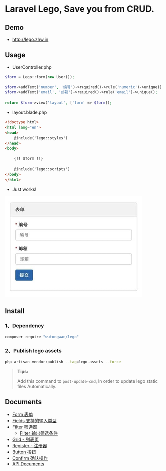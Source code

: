 # Laravel Lego, Save you from CRUD.

## Demo

- <http://lego.zhw.in>


## Usage


- UserController.php

```php
$form = Lego::form(new User());

$form->addText('number', '编号')->required()->rule('numeric')->unique();
$form->addText('email', '邮箱')->required()->rule('email')->unique();

return $form->view('layout', ['form' => $form]);
```

- layout.blade.php

```html
<!doctype html>
<html lang="en">
<head>
    @include('lego::styles')
</head>
<body>

    {!! $form !!}

    @include('lego::scripts')
</body>
</html>
```

- Just works!

![form](media/form.jpg)


## Install

### 1、Dependency

```bash
composer require "wutongwan/lego"
```

### 2、Publish lego assets

```bash
php artisan vendor:publish --tag=lego-assets --force
```

> **Tips:**
> 
> Add this command to `post-update-cmd`, In order to update lego static files Automatically.


## Documents

- [Form 表单](./form.md)
- [Fields 支持的输入类型](./fields.md)
- [Filter 筛选器](./filter.md) 
  - [Filter 输出筛选条件](./filter-outgoing.md)
- [Grid - 列表页](./grid.md)
- [Register - 注册器](./register.md)
- [Button 按钮](./button.md)
- [Confirm 确认操作](./confirm.md)
- [API Documents](http://zhangweide.cn/laravel-lego-api-doc/)

